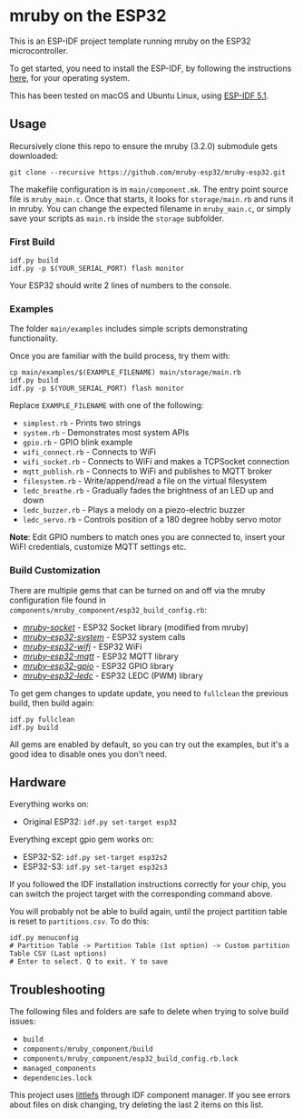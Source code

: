 # mruby on the ESP32

This is an ESP-IDF project template running mruby on the ESP32 microcontroller.

To get started, you need to install the ESP-IDF, by following the instructions
[here](https://docs.espressif.com/projects/esp-idf/en/release-v5.1/esp32/get-started/index.html),
for your operating system.

This has been tested on macOS and Ubuntu Linux, using 
[ESP-IDF 5.1](https://github.com/espressif/esp-idf/tree/release/v5.1).

## Usage

Recursively clone this repo to ensure the mruby (3.2.0) submodule gets downloaded:

```
git clone --recursive https://github.com/mruby-esp32/mruby-esp32.git
```

The makefile configuration is in `main/component.mk`. The entry point source
file is `mruby_main.c`. Once that starts, it looks for `storage/main.rb` and runs it in mruby.
You can change the expected filename in `mruby_main.c`, or simply save your scripts as `main.rb`
inside the `storage` subfolder.

### First Build

```
idf.py build
idf.py -p $(YOUR_SERIAL_PORT) flash monitor
```
Your ESP32 should write 2 lines of numbers to the console.

### Examples

The folder `main/examples` includes simple scripts demonstrating functionality.

Once you are familiar with the build process, try them with:

```
cp main/examples/$(EXAMPLE_FILENAME) main/storage/main.rb
idf.py build
idf.py -p $(YOUR_SERIAL_PORT) flash monitor
```

Replace `EXAMPLE_FILENAME` with one of the following:

  * `simplest.rb` - Prints two strings
  * `system.rb` - Demonstrates most system APIs
  * `gpio.rb` - GPIO blink example
  * `wifi_connect.rb` - Connects to WiFi
  * `wifi_socket.rb` - Connects to WiFi and makes a TCPSocket connection
  * `mqtt_publish.rb` - Connects to WiFi and publishes to MQTT broker
  * `filesystem.rb` - Write/append/read a file on the virtual filesystem
  * `ledc_breathe.rb` - Gradually fades the brightness of an LED up and down
  * `ledc_buzzer.rb` - Plays a melody on a piezo-electric buzzer
  * `ledc_servo.rb` - Controls position of a 180 degree hobby servo motor
  
**Note**: Edit GPIO numbers to match ones you are connected to, insert your WiFI credentials, customize MQTT settings etc.

### Build Customization

There are multiple gems that can be turned on and off via the mruby
configuration file found in
`components/mruby_component/esp32_build_config.rb`:

* [_mruby-socket_](https://github.com/mruby-esp32/mruby-socket/tree/0.5) - ESP32 Socket library (modified from mruby)
* [_mruby-esp32-system_](https://github.com/mruby-esp32/mruby-esp32-system/tree/0.5) - ESP32 system calls
* [_mruby-esp32-wifi_](https://github.com/mruby-esp32/mruby-esp32-wifi/tree/0.5) - ESP32 WiFi
* [_mruby-esp32-mqtt_](https://github.com/mruby-esp32/mruby-esp32-mqtt/tree/0.5) - ESP32 MQTT library
* [_mruby-esp32-gpio_](https://github.com/mruby-esp32/mruby-esp32-gpio/tree/0.5) - ESP32 GPIO library
* [_mruby-esp32-ledc_](https://github.com/mruby-esp32/mruby-esp32-ledc/tree/0.5) - ESP32 LEDC (PWM) library

To get gem changes to update update, you need to `fullclean` the previous build, then build again: 
```
idf.py fullclean
idf.py build
```

All gems are enabled by default, so you can try out the examples, but it's a good idea to disable ones you don't need.

## Hardware

Everything works on:
- Original ESP32: `idf.py set-target esp32`

Everything except gpio gem works on:
- ESP32-S2: `idf.py set-target esp32s2`
- ESP32-S3: `idf.py set-target esp32s3`

If you followed the IDF installation instructions correctly for your chip,
you can switch the project target with the corresponding command above.

You will probably not be able to build again, until the project partition table is reset to `partitions.csv`. To do this:

```
idf.py menuconfig
# Partition Table -> Partition Table (1st option) -> Custom partition Table CSV (Last options)
# Enter to select. Q to exit. Y to save
```

## Troubleshooting

The following files and folders are safe to delete when trying to solve build issues:
- `build`
- `components/mruby_component/build`
- `components/mruby_component/esp32_build_config.rb.lock`
- `managed_components`
- `dependencies.lock`

This project uses [littlefs](https://github.com/littlefs-project/littlefs) through IDF component
manager. If you see errors about files on disk changing, try deleting the last 2 items on this list.

